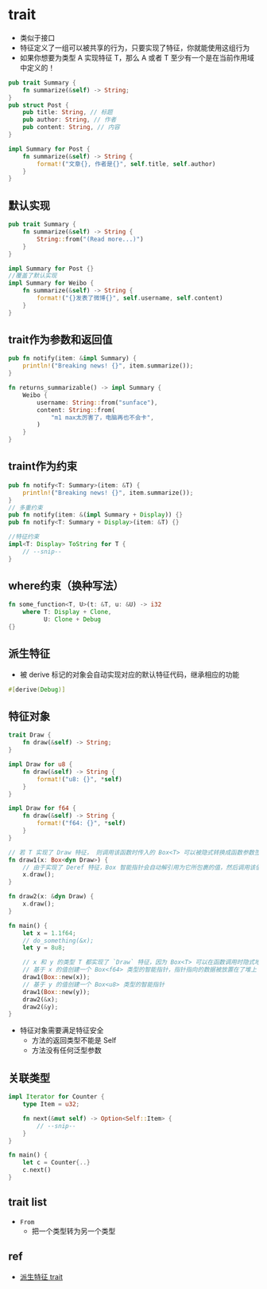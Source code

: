 
# trait
+ 类似于接口
+ 特征定义了一组可以被共享的行为，只要实现了特征，你就能使用这组行为
+ 如果你想要为类型 A 实现特征 T，那么 A 或者 T 至少有一个是在当前作用域中定义的！
```rust
pub trait Summary {
    fn summarize(&self) -> String;
}
pub struct Post {
    pub title: String, // 标题
    pub author: String, // 作者
    pub content: String, // 内容
}

impl Summary for Post {
    fn summarize(&self) -> String {
        format!("文章{}, 作者是{}", self.title, self.author)
    }
}
```

## 默认实现
```rust
pub trait Summary {
    fn summarize(&self) -> String {
        String::from("(Read more...)")
    }
}

impl Summary for Post {}
//覆盖了默认实现
impl Summary for Weibo {
    fn summarize(&self) -> String {
        format!("{}发表了微博{}", self.username, self.content)
    }
}
```

## trait作为参数和返回值
```rust
pub fn notify(item: &impl Summary) {
    println!("Breaking news! {}", item.summarize());
}

fn returns_summarizable() -> impl Summary {
    Weibo {
        username: String::from("sunface"),
        content: String::from(
            "m1 max太厉害了，电脑再也不会卡",
        )
    }
}

```

## traint作为约束
```rust
pub fn notify<T: Summary>(item: &T) {
    println!("Breaking news! {}", item.summarize());
}
// 多重约束
pub fn notify(item: &(impl Summary + Display)) {}
pub fn notify<T: Summary + Display>(item: &T) {}

//特征约束
impl<T: Display> ToString for T {
    // --snip--
}
```

## where约束（换种写法）
```rust
fn some_function<T, U>(t: &T, u: &U) -> i32
    where T: Display + Clone,
          U: Clone + Debug
{}

```

##  派生特征
+ 被 derive 标记的对象会自动实现对应的默认特征代码，继承相应的功能
```rust
#[derive(Debug)]
```

## 特征对象
```rust
trait Draw {
    fn draw(&self) -> String;
}

impl Draw for u8 {
    fn draw(&self) -> String {
        format!("u8: {}", *self)
    }
}

impl Draw for f64 {
    fn draw(&self) -> String {
        format!("f64: {}", *self)
    }
}

// 若 T 实现了 Draw 特征， 则调用该函数时传入的 Box<T> 可以被隐式转换成函数参数签名中的 Box<dyn Draw>
fn draw1(x: Box<dyn Draw>) {
    // 由于实现了 Deref 特征，Box 智能指针会自动解引用为它所包裹的值，然后调用该值对应的类型上定义的 `draw` 方法
    x.draw();
}

fn draw2(x: &dyn Draw) {
    x.draw();
}

fn main() {
    let x = 1.1f64;
    // do_something(&x);
    let y = 8u8;

    // x 和 y 的类型 T 都实现了 `Draw` 特征，因为 Box<T> 可以在函数调用时隐式地被转换为特征对象 Box<dyn Draw> 
    // 基于 x 的值创建一个 Box<f64> 类型的智能指针，指针指向的数据被放置在了堆上
    draw1(Box::new(x));
    // 基于 y 的值创建一个 Box<u8> 类型的智能指针
    draw1(Box::new(y));
    draw2(&x);
    draw2(&y);
}
```
+ 特征对象需要满足特征安全
    + 方法的返回类型不能是 Self
    + 方法没有任何泛型参数


## 关联类型
```rust
impl Iterator for Counter {
    type Item = u32;

    fn next(&mut self) -> Option<Self::Item> {
        // --snip--
    }
}

fn main() {
    let c = Counter{..}
    c.next()
}
```


## trait list
+ `From`
    + 把一个类型转为另一个类型


## ref
+ [派生特征 trait](https://course.rs/appendix/derive.html)